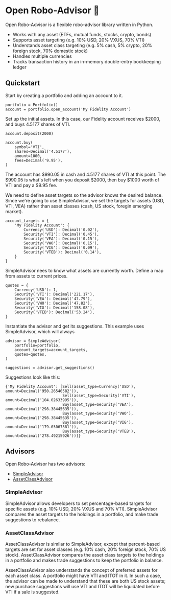 # Open Robo-Advisor :robot:

Open Robo-Advisor is a flexible robo-advisor library written in Python.

* Works with any asset (ETFs, mutual funds, stocks, crypto, bonds)
* Supports asset targeting (e.g. 10% USD, 20% VXUS, 70% VTI)
* Understands asset class targeting (e.g. 5% cash, 5% crypto, 20% foreign stock, 70% domestic stock)
* Handles multiple currencies
* Tracks transaction history in an in-memory double-entry bookkeeping ledger

## Quickstart

Start by creating a portfolio and adding an account to it.

```
portfolio = Portfolio()
account = portfolio.open_account('My Fidelity Account')
```

Set up the initial assets. In this case, our Fidelity account receives $2000, and buys 4.5177 shares of VTI.

```
account.deposit(2000)

account.buy(
    symbol='VTI',
    shares=Decimal('4.5177'),
    amount=1000,
    fees=Decimal('9.95'),
)
```

The account has $990.05 in cash and 4.5177 shares of VTI at this point. The $990.05 is what's left when you deposit $2000, then buy $1000 worth of VTI and pay a $9.95 fee.

We need to define asset targets so the advisor knows the desired balance. Since we're going to use SimpleAdvisor, we set the targets for assets (USD, VTI, VEA) rather than asset classes (cash, US stock, foregin emerging market).

```
account_targets = {
    'My Fidelity Account': {
        Currency('USD'): Decimal('0.02'),
        Security('VTI'): Decimal('0.45'),
        Security('VEA'): Decimal('0.15'),
        Security('VWO'): Decimal('0.15'),
        Security('VIG'): Decimal('0.09'),
        Security('VTEB'): Decimal('0.14'),
    }
}
```

SimpleAdvisor nees to know what assets are currently worth. Define a map from assets to current prices.

```
quotes = {
    Currency('USD'): 1,
    Security('VTI'): Decimal('221.17'),
    Security('VEA'): Decimal('47.79'),
    Security('VWO'): Decimal('47.82'),
    Security('VIG'): Decimal('158.08'),
    Security('VTEB'): Decimal('53.24'),
}
```

Instantiate the advisor and get its suggestions. This example uses SimpleAdvisor, which will always 

```
advisor = SimpleAdvisor(
    portfolio=portfolio,
    account_targets=account_targets,
    quotes=quotes,
)

suggestions = advisor.get_suggestions()
```

Suggestions look like this:

```
{'My Fidelity Account': [Sell(asset_type=Currency('USD'), amount=Decimal('950.26540582')),
                         Sell(asset_type=Security('VTI'), amount=Decimal('104.02633995')),
                         Buy(asset_type=Security('VEA'), amount=Decimal('298.38445635')),
                         Buy(asset_type=Security('VWO'), amount=Decimal('298.38445635')),
                         Buy(asset_type=Security('VIG'), amount=Decimal('179.03067381')),
                         Buy(asset_type=Security('VTEB'), amount=Decimal('278.49215926'))]}
```

## Advisors

Open Robo-Advisor has two advisors:

* [SimpleAdvisor](https://github.com/highwire-ai/open-robo-advisor/blob/main/src/openroboadvisor/advisor/simple_advisor.py)
* [AssetClassAdvisor](https://github.com/highwire-ai/open-robo-advisor/blob/main/src/openroboadvisor/advisor/asset_class_advisor.py)

### SimpleAdvisor

SimpleAdvisor allows developers to set percentage-based targets for specific assets (e.g. 10% USD, 20% VXUS and 70% VTI). SimpleAdvisor compares the asset targets to the holdings in a portfolio, and make trade suggestions to rebalance.

### AssetClassAdvisor

AssetClassAdvisor is similar to SimpleAdvisor, except that percent-based targets are set for asset classes (e.g. 10% cash, 20% foreign stock, 70% US stock). AssetClassAdvisor compares the asset class targets to the holdings in a portfolio and makes trade suggestions to keep the portfolio in balance.

AssetClassAdvisor also understands the concept of preferred assets for each asset class. A portfolio might have VTI and ITOT in it. In such a case, the advisor can be made to understand that these are both US stock assets; new purchase suggestions will use VTI and ITOT will be liquidated before VTI if a sale is suggested.
